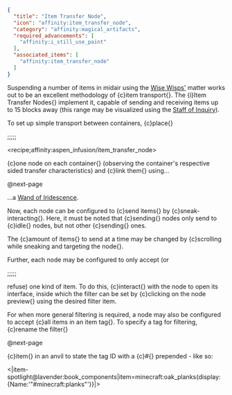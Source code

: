 ```json
{
  "title": "Item Transfer Node",
  "icon": "affinity:item_transfer_node",
  "category": "affinity:magical_artifacts",
  "required_advancements": [
    "affinity:i_still_use_paint"
  ],
  "associated_items": [
    "affinity:item_transfer_node"
  ]
}
```

Suspending a number of items in midair using the [Wise Wisps'](^affinity:wisps) matter works out to be an excellent
methodology of {c}item transport{}. The {i}Item Transfer Nodes{} implement it, capable of sending and receiving items
up to 15 blocks away (this range may be visualized using the [Staff of Inquiry](^affinity:inquiry)).


To set up simple transport between containers, {c}place{}

;;;;;

<recipe;affinity:aspen_infusion/item_transfer_node>

{c}one node on each container{} (observing the container's respective sided transfer characteristics) and {c}link them{}
using...


@next-page

...a [Wand of Iridescence](^affinity:wand_of_iridescence).


Now, each node can be configured to {c}send items{} by {c}sneak-interacting{}. Here, it must be noted that {c}sending{}
nodes only send to {c}idle{} nodes, but not other {c}sending{} ones. 


The {c}amount of items{} to send at a time may be changed by {c}scrolling while sneaking and targeting the node{}.


Further, each node may be configured to only accept (or

;;;;;

refuse) one kind of item. To do this, {c}interact{} with the node to open its interface, inside which the filter can be
set by {c}clicking on the node preview{} using the desired filter item.


For when more general filtering is required, a node may also be configured to accept {c}all items in an item tag{}. To
specify a tag for filtering, {c}rename the filter{}


@next-page

{c}item{} in an anvil to state the tag ID with a {c}#{} prepended - like so:

<|item-spotlight@lavender:book_components|item=minecraft:oak_planks{display:{Name:'"#minecraft:planks"'}}|>